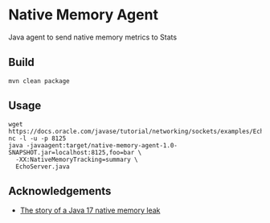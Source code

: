 # Native Memory Agent

Java agent to send native memory metrics to Stats
 
## Build

```shell
mvn clean package
```


## Usage

```shell
wget https://docs.oracle.com/javase/tutorial/networking/sockets/examples/EchoServer.java
nc -l -u -p 8125
java -javaagent:target/native-memory-agent-1.0-SNAPSHOT.jar=localhost:8125,foo=bar \
  -XX:NativeMemoryTracking=summary \
  EchoServer.java
```



## Acknowledgements

- [The story of a Java 17 native memory leak](https://www.nickebbitt.com/blog/2022/01/26/the-story-of-a-java-17-native-memory-leak/)
